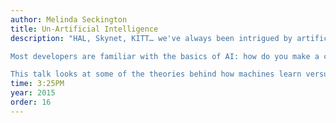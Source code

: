 ```yaml
---
author: Melinda Seckington
title: Un-Artificial Intelligence
description: "HAL, Skynet, KITT… we've always been intrigued by artificial intelligence, but have you ever stopped to considered the un-artificial?

Most developers are familiar with the basics of AI: how do you make a computer, an algorithm, a system learn something? How do you model real world problems in such a way that an artificial mind can process them? What most don't realize though is that the same principles can be applied to people.

This talk looks at some of the theories behind how machines learn versus how people learn, and maps it to real life examples of how specifically our users learn their way around interfaces and how designers and developers apply learning methodologies in their day-to-day actions." 
time: 3:25PM
year: 2015
order: 16
---
```

